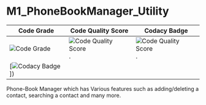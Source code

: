 # M1_PhoneBookManager_Utility





Code Grade | Code Quality Score |Codacy Badge | 
---------|------------|---------|
![Code Grade](https://api.codiga.io/project/31123/status/svg)| ![Code Quality Score](https://api.codiga.io/project/31123/score/svg). |![Code Quality Score](https://api.codiga.io/project/31123/score/svg).
[![Codacy Badge](https://app.codacy.com/project/badge/Grade/51c88220f4684d1fb9b440c19285e53d)]) |

Phone-Book Manager which has Various features such as adding/deleting a contact, searching a contact and many more.  